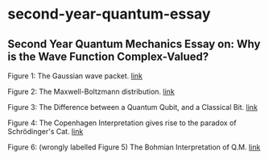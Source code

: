 # second-year-quantum-essay
## Second Year Quantum Mechanics Essay on: Why is the Wave Function Complex-Valued?

Figure 1:
The Gaussian wave packet.
[link](https://939b1aa7-a-62cb3a1a-s-sites.googlegroups.com/site/varga1kalmanbook/computer-codes/part-i/chapter-5/5-6-examples/free-gaussian-wave-packet/Gaussian_spread.jpg?attachauth=ANoY7cqKLl7aoqoEDRhc1pt3knrZdN8s0NlN_lBRPVpG0E9mbnUZSr_vzvl1jcIARKnJK8gX6xNZNrwKRH5f9ecMnmF9UR5jeTF_06HDNbknz8cqsuN5jAKoOZ2P2bJLr5eu99RbDFjLM4SAz5B_K9ufmz3TygqRUKSt0rTibEOa47dzjshX8oGr0fFVGyVYJTBUiDd1dyirum6XGCH9p9Dg_DNx4CliOe02-FCdI1Z5a95pWnFSiJ9ZsIYJMSucQxAutEAbH5cd9v-d7A87xZVhcp8g7zvMN4IFSILPG2kbu8g2nabk_8EDKlKxCBj8r3INy5JuBNQBZgOhDBf5eUWNu0F1zYaKaw%3D%3D&attredirects=0)

Figure 2:
The Maxwell-Boltzmann distribution.
[link](https://www.google.com/url?sa=i&url=https%3A%2F%2Fen.wikipedia.org%2Fwiki%2FMaxwell%25E2%2580%2593Boltzmann_distribution&psig=AOvVaw3xCOZsBi34x16HPgjthGR5&ust=1673660694599000&source=images&cd=vfe&ved=0CA8QjRxqFwoTCOD_2Yu2w_wCFQAAAAAdAAAAABAE)

Figure 3:
The Difference between a Quantum Qubit, and a Classical Bit.
[link](https://www.google.com/url?sa=i&url=https%3A%2F%2Fmedium.com%2F%40kareldumon%2Fthe-computational-power-of-quantum-computers-an-intuitive-guide-9f788d1492b6&psig=AOvVaw2n387hUtV6A6y0ZfLI2l-a&ust=1673660747013000&source=images&cd=vfe&ved=0CA8QjRxqFwoTCMD_16S2w_wCFQAAAAAdAAAAABAD)

Figure 4:
The Copenhagen Interpretation gives rise to the paradox of Schrödinger's Cat.
[link](https://www.google.com/url?sa=i&url=https%3A%2F%2Fnews.berkeley.edu%2F2014%2F07%2F30%2Fwatching-schrodingers-cat-die%2F&psig=AOvVaw2bh8eVYn73MeJyL-qvTOUo&ust=1673660760069000&source=images&cd=vfe&ved=0CA8QjRxqFwoTCKCCjqu2w_wCFQAAAAAdAAAAABAD)

Figure 6: (wrongly labelled Figure 5)
The Bohmian Interpretation of Q.M.
[link](https://www.google.com/url?sa=i&url=https%3A%2F%2Fwww.popularmechanics.com%2Fspace%2Fa24114%2Fpilot-wave-quantum-mechanics-theory%2F&psig=AOvVaw2QxM-iQAmCQjnPGCeZFyZx&ust=1673660780310000&source=images&cd=vfe&ved=0CA8QjRxqFwoTCPizyLS2w_wCFQAAAAAdAAAAABAE)